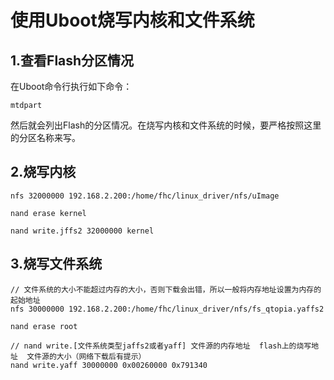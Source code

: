 # 使用Uboot烧写内核和文件系统

## 1.查看Flash分区情况

在Uboot命令行执行如下命令：
```
mtdpart
```
然后就会列出Flash的分区情况。在烧写内核和文件系统的时候，要严格按照这里的分区名称来写。


## 2.烧写内核

```
nfs 32000000 192.168.2.200:/home/fhc/linux_driver/nfs/uImage

nand erase kernel

nand write.jffs2 32000000 kernel
```

## 3.烧写文件系统

```
// 文件系统的大小不能超过内存的大小，否则下载会出错，所以一般将内存地址设置为内存的起始地址
nfs 30000000 192.168.2.200:/home/fhc/linux_driver/nfs/fs_qtopia.yaffs2

nand erase root

// nand write.[文件系统类型jaffs2或者yaff] 文件源的内存地址  flash上的烧写地址  文件源的大小（网络下载后有提示）
nand write.yaff 30000000 0x00260000 0x791340
```
